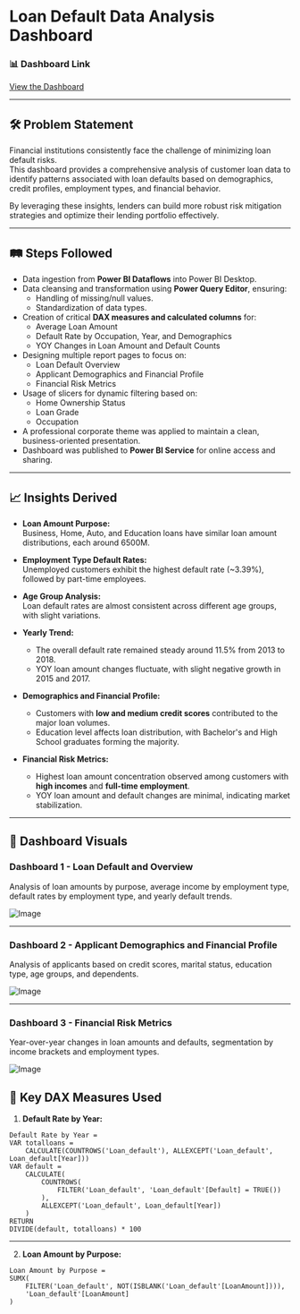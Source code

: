 # Loan Default Data Analysis Dashboard

### 📊 Dashboard Link
[View the Dashboard](https://app.powerbi.com/links/eUSAH4vojS?ctid=902549a3-b690-4dc6-b1fc-d8522ac75e80&pbi_source=linkShare)

---

## 🛠 Problem Statement

Financial institutions consistently face the challenge of minimizing loan default risks.  
This dashboard provides a comprehensive analysis of customer loan data to identify patterns associated with loan defaults based on demographics, credit profiles, employment types, and financial behavior.

By leveraging these insights, lenders can build more robust risk mitigation strategies and optimize their lending portfolio effectively.

---

## 🛤 Steps Followed

- Data ingestion from **Power BI Dataflows** into Power BI Desktop.
- Data cleansing and transformation using **Power Query Editor**, ensuring:
  - Handling of missing/null values.
  - Standardization of data types.
- Creation of critical **DAX measures and calculated columns** for:
  - Average Loan Amount
  - Default Rate by Occupation, Year, and Demographics
  - YOY Changes in Loan Amount and Default Counts
- Designing multiple report pages to focus on:
  - Loan Default Overview
  - Applicant Demographics and Financial Profile
  - Financial Risk Metrics
- Usage of slicers for dynamic filtering based on:
  - Home Ownership Status
  - Loan Grade
  - Occupation
- A professional corporate theme was applied to maintain a clean, business-oriented presentation.
- Dashboard was published to **Power BI Service** for online access and sharing.

---

## 📈 Insights Derived

- **Loan Amount Purpose:**  
  Business, Home, Auto, and Education loans have similar loan amount distributions, each around 6500M.

- **Employment Type Default Rates:**  
  Unemployed customers exhibit the highest default rate (~3.39%), followed by part-time employees.

- **Age Group Analysis:**  
  Loan default rates are almost consistent across different age groups, with slight variations.

- **Yearly Trend:**  
  - The overall default rate remained steady around 11.5% from 2013 to 2018.
  - YOY loan amount changes fluctuate, with slight negative growth in 2015 and 2017.

- **Demographics and Financial Profile:**  
  - Customers with **low and medium credit scores** contributed to the major loan volumes.
  - Education level affects loan distribution, with Bachelor's and High School graduates forming the majority.

- **Financial Risk Metrics:**  
  - Highest loan amount concentration observed among customers with **high incomes** and **full-time employment**.
  - YOY loan amount and default changes are minimal, indicating market stabilization.

---

## 📸 Dashboard Visuals

### Dashboard 1 - Loan Default and Overview

Analysis of loan amounts by purpose, average income by employment type, default rates by employment type, and yearly default trends.

![Image](https://github.com/user-attachments/assets/8ea408ad-9f3f-4ab7-9f38-bc019f9c5949)

---

### Dashboard 2 - Applicant Demographics and Financial Profile

Analysis of applicants based on credit scores, marital status, education type, age groups, and dependents.

![Image](https://github.com/user-attachments/assets/207aaafb-938f-4b21-9703-b0864f783ef5)

---

### Dashboard 3 - Financial Risk Metrics

Year-over-year changes in loan amounts and defaults, segmentation by income brackets and employment types.

![Image](https://github.com/user-attachments/assets/e65071b8-9127-48f9-b22d-48d4a331a6d0)


## 🧠 Key DAX Measures Used

1. **Default Rate by Year:**
```DAX
Default Rate by Year = 
VAR totalloans = 
    CALCULATE(COUNTROWS('Loan_default'), ALLEXCEPT('Loan_default', Loan_default[Year]))
VAR default = 
    CALCULATE(
        COUNTROWS(
            FILTER('Loan_default', 'Loan_default'[Default] = TRUE())
        ),
        ALLEXCEPT('Loan_default', Loan_default[Year])
    )
RETURN
DIVIDE(default, totalloans) * 100
```

---

2. **Loan Amount by Purpose:**
```DAX
Loan Amount by Purpose = 
SUMX(
    FILTER('Loan_default', NOT(ISBLANK('Loan_default'[LoanAmount]))),
    'Loan_default'[LoanAmount]
)
```

